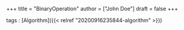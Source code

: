 +++
title = "BinaryOperation"
author = ["John Doe"]
draft = false
+++

tags
: [Algorithm]({{< relref "20200916235844-algorithm" >}})
